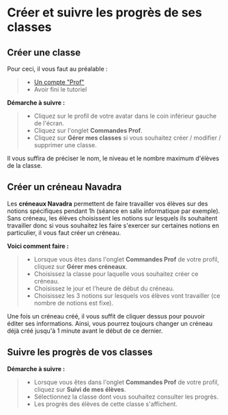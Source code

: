 # Créer et suivre les progrès de ses classes

## Créer une classe

Pour ceci, il vous faut au préalable :
> - [Un compte "Prof"](get_started.md)
> - Avoir fini le tutoriel

**Démarche à suivre :**
> - Cliquez sur le profil de votre avatar dans le coin inférieur gauche de l'écran.
> - Cliquez sur l'onglet **Commandes Prof**.
> - Cliquez sur **Gérer mes classes** si vous souhaitez créer / modifier / supprimer une classe.

Il vous suffira de préciser le nom, le niveau et le nombre maximum d'élèves de la classe.

## Créer un créneau Navadra

Les **créneaux Navadra** permettent de faire travailler vos élèves sur des notions spécifiques pendant 1h (séance en salle informatique par exemple).
Sans créneau, les élèves choisissent les notions sur lesquels ils souhaitent travailler donc si vous souhaitez les faire s'exercer sur certaines notions en particulier, il vous faut créer un créneau.

**Voici comment faire :**
> - Lorsque vous êtes dans l'onglet **Commandes Prof** de votre profil, cliquez sur **Gérer mes créneaux**.
> - Choisissez la classe pour laquelle vous souhaitez créer ce créneau.
> - Choisissez le jour et l'heure de début du créneau.
> - Choisissez les 3 notions sur lesquels vos élèves vont travailler (ce nombre de notions est fixe).

Une fois un créneau créé, il vous suffit de cliquer dessus pour pouvoir éditer ses informations. Ainsi, vous pourrez toujours changer un créneau déjà créé jusqu'à 1 minute avant le début de ce dernier.

## Suivre les progrès de vos classes

**Démarche à suivre :**
> - Lorsque vous êtes dans l'onglet **Commandes Prof** de votre profil, cliquez sur **Suivi de mes élèves**.
> - Sélectionnez la classe dont vous souhaitez consulter les progrès.
> - Les progrès des élèves de cette classe s'affichent.